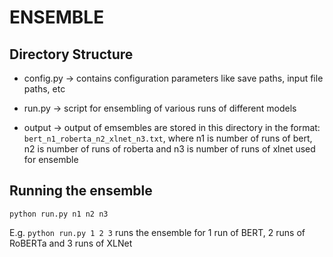 # ENSEMBLE

## Directory Structure

- config.py $\rightarrow$ contains configuration parameters like save paths, input file paths, etc

- run.py $\rightarrow$ script for ensembling of various runs of different models

- output $\rightarrow$ output of emsembles are stored in this directory in the format: `bert_n1_roberta_n2_xlnet_n3.txt`, where n1 is number of runs of bert, n2 is number of runs of roberta and n3 is number of runs of xlnet used for ensemble

## Running the ensemble

```python run.py n1 n2 n3```

E.g. `python run.py 1 2 3` runs the ensemble for 1 run of BERT, 2 runs of RoBERTa and 3 runs of XLNet